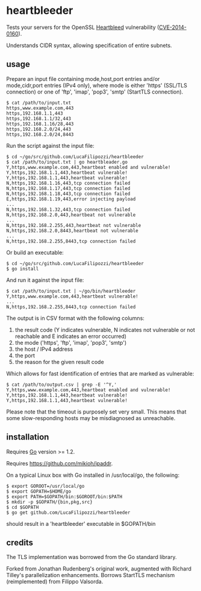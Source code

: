 # heartbleeder

Tests your servers for the OpenSSL [Heartbleed](http://heartbleed.com/)
vulnerability ([CVE-2014-0160](https://www.openssl.org/news/secadv_20140407.txt)).

Understands CIDR syntax, allowing specification of entire subnets.

## usage

Prepare an input file containing mode,host,port entries and/or mode,cidr,port
entries (IPv4 only), where mode is either 'https' (SSL/TLS connection) or one
of 'ftp', 'imap', 'pop3', 'smtp' (StartTLS connection).

```text
$ cat /path/to/input.txt
https,www.example.com,443
https,192.168.1.1,443
https,192.168.1.1/32,443
https,192.168.1.16/28,443
https,192.168.2.0/24,443
https,192.168.2.0/24,8443
```

Run the script against the input file:

```text
$ cd ~/go/src/github.com/LucaFilipozzi/heartbleeder
$ cat /path/to/input.txt | go heartbleader.go
Y,https,www.example.com,443,heartbeat enabled and vulnerable!
Y,https,192.168.1.1,443,heartbeat vulnerable!
Y,https,192.168.1.1,443,heartbeat vulnerable!
N,https,192.168.1.16,443,tcp connection failed
N,https,192.168.1.17,443,tcp connection failed
N,https,192.168.1.18,443,tcp connection failed
E,https,192.168.1.19,443,error injecting payload
...
N,https,192.168.1.32,443,tcp connection failed
N,https,192.168.2.0,443,heartbeat not vulnerable
...
N,https,192.168.2.255,443,heartbeat not vulnerable
N,https,192.168.2.0,8443,heartbeat not vulnerable
...
N,https,192.168.2.255,8443,tcp connection failed
```

Or build an executable:

```text
$ cd ~/go/src/github.com/LucaFilipozzi/heartbleeder
$ go install
```

And run it against the input file:

```text
$ cat /path/to/input.txt | ~/go/bin/heartbleeder
Y,https,www.example.com,443,heartbeat vulnerable!
...
N,https,192.168.2.255,8443,tcp connection failed
```

The output is in CSV format with the following columns:

1. the result code (Y indicates vulnerable, N indicates not vulnerable or not
   reachable and E indicates an error occurred)
2. the mode ('https', 'ftp', 'imap', 'pop3', 'smtp')
3. the host / IPv4 address
4. the port
5. the reason for the given result code

Which allows for fast identification of entries that are marked as vulnerable:

```text
$ cat /path/to/output.csv | grep -E '^Y,'
Y,https,www.example.com,443,heartbeat enabled and vulnerable!
Y,https,192.168.1.1,443,heartbeat vulnerable!
Y,https,192.168.1.1,443,heartbeat vulnerable!
```

Please note that the timeout is purposely set very small.  This means that some
slow-responding hosts may be misdiagnosed as unreachable.

## installation

Requires [Go](http://golang.org/) version >= 1.2.

Requires https://github.com/mikioh/ipaddr.

On a typical Linux box with Go installed in /usr/local/go, the following:

```text
$ export GOROOT=/usr/local/go
$ export GOPATH=$HOME/go
$ export PATH=$GOPATH/bin:$GOROOT/bin:$PATH
$ mkdir -p $GOPATH/{bin,pkg,src}
$ cd $GOPATH
$ go get github.com/LucaFilipozzi/heartbleeder
```

should result in a 'heartbleeder' executable in $GOPATH/bin

## credits

The TLS implementation was borrowed from the Go standard library.

Forked from Jonathan Rudenberg's original work, augmented with Richard Tilley's
parallelization enhancements. Borrows StartTLS mechanism (reimplemented) from
Filippo Valsorda.


